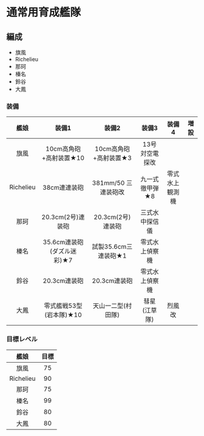 # 通常用育成艦隊

## 編成
- 旗風
- Richelieu
- 那珂
- 榛名
- 鈴谷
- 大鳳

### 装備
| 艦娘      | 装備1                      | 装備2                 | 装備3          | 装備4          | 増設 |
| :-:       | :-:                        | :-:                   | :-:            | :-:            | :-:  |
| 旗風      | 10cm高角砲+高射装置★10     | 10cm高角砲+高射装置★3 | 13号対空電探改 |                |      |
| Richelieu | 38cm連連装砲               | 381mm/50 三連装砲改   | 九一式徹甲弾★8 | 零式水上観測機 |      |
| 那珂      | 20.3cm(2号)連装砲          | 20.3cm(2号)連装砲     | 三式水中探信儀 |                |      |
| 榛名      | 35.6cm連装砲(ダズル迷彩)★7 | 試製35.6cm三連装砲★1  | 零式水上偵察機 |                |      |
| 鈴谷      | 20.3cm連装砲               | 20.3cm連装砲          | 零式水上偵察機 |                |      |
| 大鳳      | 零式艦戦53型(岩本隊)★10    | 天山一二型(村田隊)    | 彗星(江草隊)   | 烈風改         |      |

### 目標レベル
| 艦娘   | 目標 |
| :-:    | :-:  |
| 旗風   | 75   |
| Richelieu | 90   |
| 那珂   | 75   |
| 榛名   | 99   |
| 鈴谷 | 80   |
| 大鳳   | 80   |
